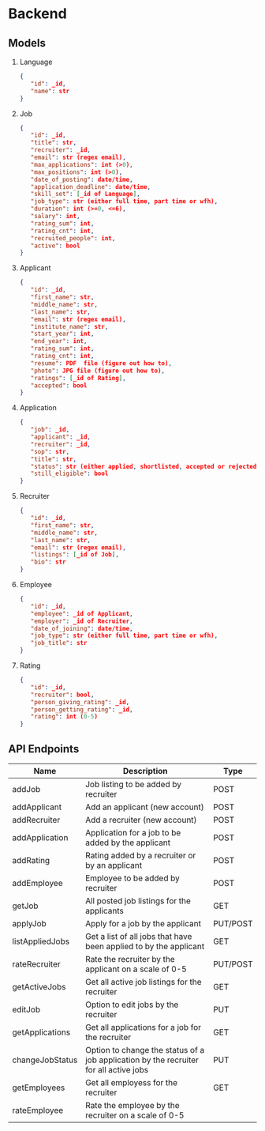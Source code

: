 # Backend

## Models

1. Language

   ```json
   {
      "id": _id,
      "name": str
   }
   ```

   

2. Job

   ```json
   {
      "id": _id,
      "title": str,
      "recruiter": _id,
      "email": str (regex email),
      "max_applications": int (>0),
      "max_positions": int (>0),
      "date_of_posting": date/time,
      "application_deadline": date/time,
      "skill_set": [_id of Language],
      "job_type": str (either full time, part time or wfh),
      "duration": int (>=0, <=6),
      "salary": int,
      "rating_sum": int,
      "rating_cnt": int,
      "recruited_people": int,
      "active": bool
   }
   ```

3. Applicant

   ```json
   {
      "id": _id,
      "first_name": str,
      "middle_name": str,
      "last_name": str,
      "email": str (regex email),
      "institute_name": str,
      "start_year": int,
      "end_year": int,
      "rating_sum": int,
      "rating_cnt": int,
      "resume": PDF  file (figure out how to),
      "photo": JPG file (figure out how to),
      "ratings": [_id of Rating],
      "accepted": bool
   }
   ```

4. Application

   ```json
   {
      "job": _id,
      "applicant": _id,
      "recruiter": _id,
      "sop": str,
      "title": str,
      "status": str (either applied, shortlisted, accepted or rejected),
      "still_eligible": bool
   }
   ```

5. Recruiter

   ```json
   {
      "id": _id,
      "first_name": str,
      "middle_name": str,
      "last_name": str,
      "email": str (regex email),
      "listings": [_id of Job],   
      "bio": str
   }
   ```

   

6. Employee

   ```json
   {
      "id": _id,
      "employee": _id of Applicant,
      "employer": _id of Recruiter,
      "date_of_joining": date/time,
      "job_type": str (either full time, part time or wfh),
      "job_title": str
   }
   ```

   

7. Rating

   ```json
   {
      "id": _id,
      "recruiter": bool,
      "person_giving_rating": _id,
      "person_getting_rating": _id,
      "rating": int (0-5)
   }
   ```

   

## API Endpoints

| Name            | Description                                                                           | Type     |
| --------------- | ------------------------------------------------------------------------------------- | -------- |
| addJob          | Job listing to be added by recruiter                                                  | POST     |
| addApplicant    | Add an applicant (new account)                                                        | POST     |
| addRecruiter    | Add a recruiter (new account)                                                         | POST     |
| addApplication  | Application for a job to be added by the applicant                                    | POST     |
| addRating       | Rating added by a recruiter or by an applicant                                        | POST     |
| addEmployee     | Employee to be added by recruiter                                                     | POST     |
| getJob          | All posted job listings for the applicants                                            | GET      |
| applyJob        | Apply for a job by the applicant                                                      | PUT/POST |
| listAppliedJobs | Get a list of all jobs that have been applied to by the applicant                     | GET      |
| rateRecruiter   | Rate the recruiter by the applicant on a scale of 0-5                                 | PUT/POST |
| getActiveJobs   | Get all active job listings for the recruiter                                         | GET      |
| editJob         | Option to edit jobs by the recruiter                                                  | PUT      |
| getApplications | Get all applications for a job for the recruiter                                      | GET      |
| changeJobStatus | Option to change the status of a job application by the recruiter for all active jobs | PUT      |
| getEmployees    | Get all employess for the recruiter                                                   | GET      |
| rateEmployee    | Rate the employee by the recruiter on a scale of 0-5                                  |          |

